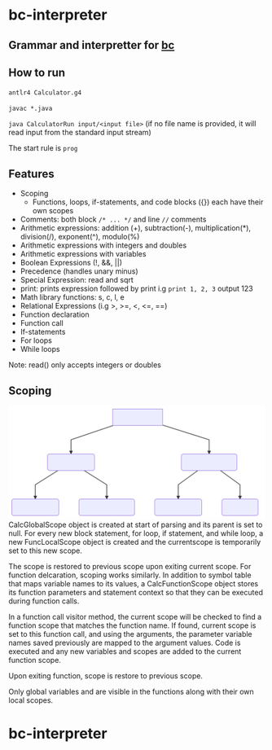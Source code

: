 # bc-interpreter


## Grammar and interpretter for [bc](https://www.gnu.org/software/bc/manual/html_mono/bc.html)

## How to run
`antlr4 Calculator.g4`

`javac *.java`

`java CalculatorRun input/<input file>`  (if no file name is provided, it will read input from the standard input stream)

The start rule is `prog`

## Features
* Scoping
  * Functions, loops, if-statements, and code blocks ({}) each have their own scopes
* Comments: both block `/* ... */` and line `//` comments
* Arithmetic expressions: addition (+), subtraction(-), multiplication(*), division(/), exponent(^), modulo(%)
* Arithmetic expressions with integers and doubles
* Arithmetic expressions with variables
* Boolean Expressions (!, &&, ||)
* Precedence (handles unary minus)
* Special Expression: read and sqrt
* print: prints expression followed by print i.g `print 1, 2, 3` output 123
* Math library functions: s, c, l, e 
* Relational Expressions (i.g >, >=, <, <=, ==)
* Function declaration
* Function call
* If-statements
* For loops
* While loops



Note: read() only accepts integers or doubles

## Scoping
![alt text](scopeDiagram.svg)
CalcGlobalScope object is created at start of parsing and its parent is set to null.
For every new block statement, for loop, if statement, and while loop, a new FuncLocalScope object is created and the currentscope is temporarily set to this new scope. 

The scope is restored to previous scope upon exiting current scope. For function delcaration, scoping works similarly. In addition to symbol table that maps variable names to its values, a CalcFunctionScope object stores its function parameters and statement context so that they can be executed during function calls.

In a function call visitor method, the current scope will be checked to find a function scope that matches the function name. If found, current scope is set to this function call, and using the arguments, the parameter variable names saved previously are mapped to the argument values. Code is executed and any new variables and scopes are added to the current function scope.

Upon exiting function, scope is restore to previous scope.

Only global variables and are visible in the functions along with their own local scopes.

# bc-interpreter
